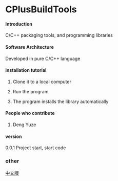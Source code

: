 # CPlusBuildTools

#### Introduction

C/C++ packaging tools, and programming libraries

#### Software Architecture

Developed in pure C/C++ language

#### installation tutorial

1. Clone it to a local computer

2. Run the program

3. The program installs the library automatically

#### People who contribute

1. Deng Yuze

#### version

0.0.1 Project start, start code
### other
[中文版](https://github.com/21dyz21/CPlusBuildTools/blob/main/README.en.md)
